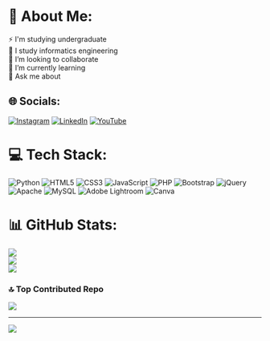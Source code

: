# 💫 About Me:
⚡ I'm studying undergraduate<br>🤝 I study informatics engineering<br>👯 I’m looking to collaborate<br>🌱 I’m currently learning<br>💬 Ask me about


## 🌐 Socials:
[![Instagram](https://img.shields.io/badge/Instagram-%23E4405F.svg?logo=Instagram&logoColor=white)](https://instagram.com/https://www.instagram.com/allkssllm/) [![LinkedIn](https://img.shields.io/badge/LinkedIn-%230077B5.svg?logo=linkedin&logoColor=white)](https://linkedin.com/in/https://www.linkedin.com/in/alaikassalam-alaikassalam-38823933b/) [![YouTube](https://img.shields.io/badge/YouTube-%23FF0000.svg?logo=YouTube&logoColor=white)](https://youtube.com/@https://www.youtube.com/@alaikassalam-f4j) 

# 💻 Tech Stack:
![Python](https://img.shields.io/badge/python-3670A0?style=flat&logo=python&logoColor=ffdd54) ![HTML5](https://img.shields.io/badge/html5-%23E34F26.svg?style=flat&logo=html5&logoColor=white) ![CSS3](https://img.shields.io/badge/css3-%231572B6.svg?style=flat&logo=css3&logoColor=white) ![JavaScript](https://img.shields.io/badge/javascript-%23323330.svg?style=flat&logo=javascript&logoColor=%23F7DF1E) ![PHP](https://img.shields.io/badge/php-%23777BB4.svg?style=flat&logo=php&logoColor=white) ![Bootstrap](https://img.shields.io/badge/bootstrap-%238511FA.svg?style=flat&logo=bootstrap&logoColor=white) ![jQuery](https://img.shields.io/badge/jquery-%230769AD.svg?style=flat&logo=jquery&logoColor=white) ![Apache](https://img.shields.io/badge/apache-%23D42029.svg?style=flat&logo=apache&logoColor=white) ![MySQL](https://img.shields.io/badge/mysql-4479A1.svg?style=flat&logo=mysql&logoColor=white) ![Adobe Lightroom](https://img.shields.io/badge/Adobe%20Lightroom-31A8FF.svg?style=flat&logo=Adobe%20Lightroom&logoColor=white) ![Canva](https://img.shields.io/badge/Canva-%2300C4CC.svg?style=flat&logo=Canva&logoColor=white)
# 📊 GitHub Stats:
![](https://github-readme-stats.vercel.app/api?username=alaikassalam&theme=dark&hide_border=false&include_all_commits=true&count_private=true)<br/>
![](https://github-readme-streak-stats.herokuapp.com/?user=alaikassalam&theme=dark&hide_border=false)<br/>
![](https://github-readme-stats.vercel.app/api/top-langs/?username=alaikassalam&theme=dark&hide_border=false&include_all_commits=true&count_private=true&layout=compact)

### 🔝 Top Contributed Repo
![](https://github-contributor-stats.vercel.app/api?username=alaikassalam&limit=5&theme=dark&combine_all_yearly_contributions=true)

---
[![](https://visitcount.itsvg.in/api?id=alaikassalam&icon=0&color=0)](https://visitcount.itsvg.in)

<!-- Proudly created with GPRM ( https://gprm.itsvg.in ) -->
